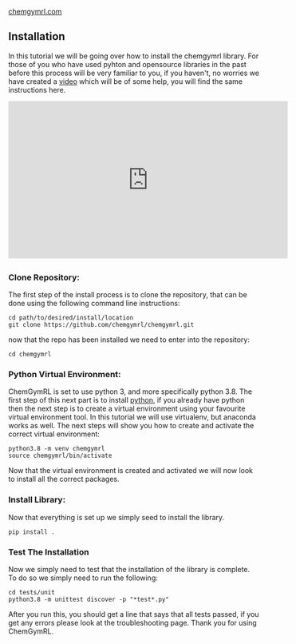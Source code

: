 [chemgymrl.com](https://chemgymrl.com/)

## Installation

In this tutorial we will be going over how to install the chemgymrl library. For those of you who have used pyhton and
opensource libraries in the past before this process will be very familiar to you, if you haven't, no worries we have 
created a [video](https://youtu.be/tE8aVln64_0) which will be of some help, you will find the same instructions here.


<div style="text-align: center; margin-bottom: 2em;">
<iframe width="560" height="315" src="https://youtu.be/tE8aVln64_0" title="YouTube video player" frameborder="0" allow="accelerometer; autoplay; clipboard-write; encrypted-media; gyroscope; picture-in-picture" allowfullscreen></iframe>
</div>

### Clone Repository:

The first step of the install process is to clone the repository, that can be done using the following command line
instructions:
```commandline
cd path/to/desired/install/location
git clone https://github.com/chemgymrl/chemgymrl.git
```
now that the repo has been installed we need to enter into the repository:

```commandline
cd chemgymrl
```

### Python Virtual Environment:

ChemGymRL is set to use python 3, and more specifically python 3.8. The first step of this next part is to install
[python](https://python.org), if you already have python then the next step is to create a virtual environment using
your favourite virtual environment tool. In this tutorial we will use virtualenv, but anaconda works as well. The next
steps will show you how to create and activate the correct virtual environment:

```commandline
python3.8 -m venv chemgymrl
source chemgymrl/bin/activate
```

Now that the virtual environment is created and activated we will now look to install all the correct packages.

### Install Library:
Now that everything is set up we simply seed to install the library.
 
```commandline
pip install .
```

### Test The Installation

Now we simply need to test that the installation of the library is complete. To do so we simply need to run the
following:

```commandline
cd tests/unit
python3.8 -m unittest discover -p "*test*.py"
```

After you run this, you should get a line that says that all tests passed, if you get any errors please look at the
troubleshooting page. Thank you for using ChemGymRL.
